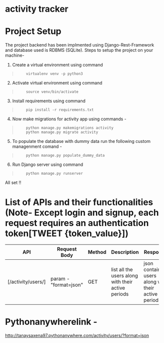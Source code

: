 # activity tracker
# Project Setup
The project backend has been implmented using Django-Rest-Framework and database used is RDBMS (SQLite).
Steps to setup the project on your machine- 
1) Create a virtual environment using command 
>         virtualenv venv -p python3
2) Activate virtual environment using command 
>         source venv/bin/activate
3) Install requirements using command
>         pip install -r requirements.txt
4) Now make migrations for activity app using commands - 
>         python manage.py makemigrations activity
>         python manage.py migrate activity
5) To populate the database with dummy data run the following custom managenment comand -
>         python manage.py populate_dummy_data
6) Run Django server using command
>         python manage.py runserver
All set !!

# List of APIs and their functionalities (Note-  Except login and signup, each request requires an authentication token[TWEET {token_value}])
API | Request Body | Method | Description | Response
|---|---|---|---|---|
| [/activity/users/] | param - "format=json" | GET | list all the users along with their active periods | json containing users along with their active periods

# Pythonanywherelink -
http://tanaysaxena97.pythonanywhere.com/activity/users/?format=json
